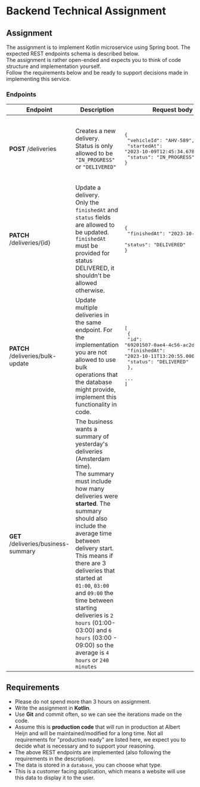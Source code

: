 # Backend Technical Assignment

## Assignment

The assignment is to implement Kotlin microservice using Spring boot. The expected REST endpoints schema is described below. \
The assignment is rather open-ended and expects you to think of code structure and implementation yourself. \
Follow the requirements below and be ready to support decisions made in implementing this service.

### Endpoints

| Endpoint                             | Description                                                                                                                                                                                                                                                                                                                                                                                                                                      | Request body example                                                                                                                                                                     | Response Example                                                                                                                                                                                                                                                                                                     |
|--------------------------------------|--------------------------------------------------------------------------------------------------------------------------------------------------------------------------------------------------------------------------------------------------------------------------------------------------------------------------------------------------------------------------------------------------------------------------------------------------|------------------------------------------------------------------------------------------------------------------------------------------------------------------------------------------|----------------------------------------------------------------------------------------------------------------------------------------------------------------------------------------------------------------------------------------------------------------------------------------------------------------------|
| **POST** /deliveries                 | Creates a new delivery.<br>Status is only allowed to be `"IN_PROGRESS"` or `"DELIVERED"`                                                                                                                                                                                                                                                                                                                                                         | <pre lang="json">{<br>  "vehicleId": "AHV-589",<br>  "startedAt": "2023-10-09T12:45:34.678Z",<br>  "status": "IN_PROGRESS"<br>}</pre>                                                    | <pre lang="json">{<br>  "id": "69201507-0ae4-4c56-ac2d-75fbe27efad8",<br>  "vehicleId": "AHV-589"<br>  "startedAt": "2023-10-09T12:45:34.678Z",<br>  "finishedAt": null,<br>  "status": "IN_PROGRESS" <br/>}</pre>                                                                                                   |
| **PATCH** /deliveries/{id}           | Update a delivery.<br>Only the `finishedAt` and `status` fields are allowed to be updated. `finishedAt` must be provided for status DELIVERED, it shouldn't be allowed otherwise.                                                                                                                                                                                                                                                                | <pre lang="json">{<br>  "finishedAt": "2023-10-11T13:20:55.000Z",<br>  "status": "DELIVERED"<br>}</pre>                                                                                  | <pre lang="json">{<br>  "id": "69201507-0ae4-4c56-ac2d-75fbe27efad8",<br>  "vehicleId": "AHV-589"<br>  "startedAt": "2023-10-09T12:45:34.678Z",<br>  "finishedAt": "2023-10-11T13:20:55.000Z",<br>  "status": "DELIVERED" <br/>}</pre>                                                                               |
| **PATCH** /deliveries/bulk-update    | Update multiple deliveries in the same endpoint. For the implementation you are not allowed to use bulk operations that the database might provide, implement this functionality in code.                                                                                                                                                                                                                                                        | <pre lang="json">[<br>  {<br>    "id": "69201507-0ae4-4c56-ac2d-75fbe27efad8",<br>    "finishedAt": "2023-10-11T13:20:55.000Z",<br>    "status": "DELIVERED"<br>  },<br>  ...<br>]</pre> | <pre lang="json">{<br>  "deliveries": [<br>    {<br>      "id": "69201507-0ae4-4c56-ac2d-75fbe27efad8",<br>      "vehicleId": "AHV-589"<br>      "startedAt": "2023-10-09T12:45:34.678Z",<br>      "finishedAt": "2023-10-11T13:20:55.000Z",<br>      "status": "DELIVERED" <br/>    },<br>    ...<br>  ]<br>}</pre> |
| **GET** /deliveries/business-summary | The business wants a summary of yesterday's deliveries (Amsterdam time).<br>The summary must include how many deliveries were **started**. The summary should also include the average time between delivery start. This means if there are 3 deliveries that started at `01:00`, `03:00` and `09:00` the time between starting deliveries is `2 hours` (01:00-03:00) and `6 hours` (03:00 - 09:00) so the average is `4 hours` or `240 minutes` |                                                                                                                                                                                          | <pre lang="json">{<br>  "deliveries": 3,<br>  "averageMinutesBetweenDeliveryStart": 240<br/>}</pre>                                                                                                                                                                                                                  |

## Requirements
- Please do not spend more than 3 hours on assignment.
- Write the assignment in **Kotlin**.
- Use **Git** and commit often, so we can see the iterations made on the code.
- Assume this is **production code** that will run in production at Albert Heijn and will be maintained/modified for a long time. Not all requirements for "production ready" are listed here, we expect you to decide what is necessary and to support your reasoning.
- The above REST endpoints are implemented (also following the requirements in the description).
- The data is stored in a `database`, you can choose what type.
- This is a customer facing application, which means a website will use this data to display it to the user.





